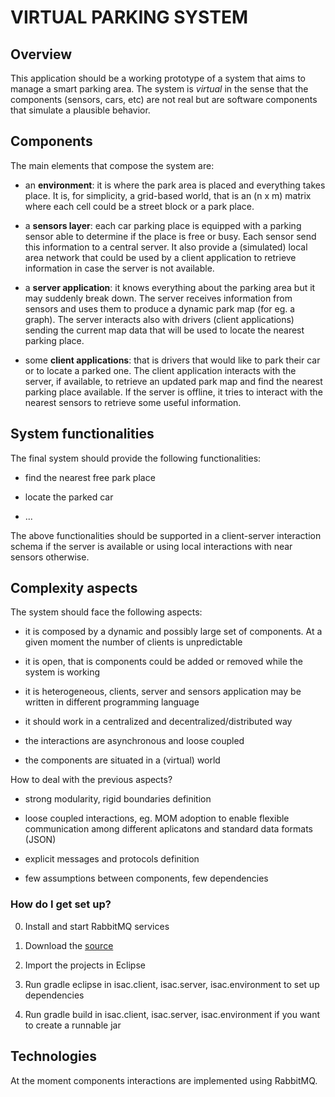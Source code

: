 # VIRTUAL PARKING SYSTEM #

## Overview ##

This application should be a working prototype of a system that aims to manage a smart parking area. The system is *virtual* in the sense that the components (sensors, cars, etc) are not real but are software components that simulate a plausible behavior.

## Components ##

The main elements that compose the system are:

* an **environment**: it is where the park area is placed and everything takes place. It is, for simplicity, a grid-based world, that is an (n x m) matrix where each cell could be a street block or a park place.

* a **sensors layer**: each car parking place is equipped with a parking sensor able to determine if the place is free or busy. Each sensor send this information to a central server. It also provide a (simulated) local area network that could be used by a client application to retrieve information in case the server is not available.

* a **server application**: it knows everything about the parking area but it may suddenly break down. The server receives information from sensors and uses them to produce a dynamic park map (for eg. a graph). The server interacts also with drivers (client applications) sending the current map data that will be used to locate the nearest parking place. 

* some **client applications**: that is drivers that would like to park their car or to locate a parked one. The client application interacts with the server, if available, to retrieve an updated park map and find the nearest parking place available. If the server is offline, it tries to interact with the nearest sensors to retrieve some useful information.

## System functionalities ##

The final system should provide the following functionalities:

* find the nearest free park place

* locate the parked car

* ...

The above functionalities should be supported in a client-server interaction schema if the server is available or using local interactions with near sensors otherwise. 

## Complexity aspects ##

The system should face the following aspects:

* it is composed by a dynamic and possibly large set of components. At a given moment the number of clients is unpredictable

* it is open, that is components could be added or removed while the system is working

* it is heterogeneous, clients, server and sensors application may be written in different programming language

* it should work in a centralized and decentralized/distributed way

* the interactions are asynchronous and loose coupled

* the components are situated in a (virtual) world

How to deal with the previous aspects?

* strong modularity, rigid boundaries definition

* loose coupled interactions, eg. MOM adoption to enable flexible communication among different aplicatons and standard data formats (JSON)

* explicit messages and protocols definition

* few assumptions between components, few dependencies


### How do I get set up? ###

0. Install and start RabbitMQ services

1. Download the [source](https://bitbucket.org/acco93/virtual-parking-system/src)
 
2. Import the projects in Eclipse

3. Run gradle eclipse in isac.client, isac.server, isac.environment to set up dependencies

4. Run gradle build in isac.client, isac.server, isac.environment if you want to create a runnable jar

## Technologies ##

At the moment components interactions are implemented using RabbitMQ.